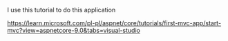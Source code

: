I use this tutorial to do this application 

https://learn.microsoft.com/pl-pl/aspnet/core/tutorials/first-mvc-app/start-mvc?view=aspnetcore-9.0&tabs=visual-studio
